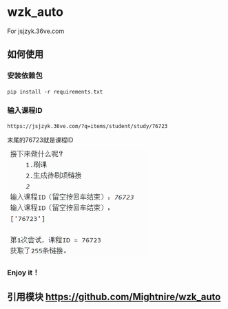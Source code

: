 # wzk_auto
For jsjzyk.36ve.com
## 如何使用
### 安装依赖包
`pip install -r requirements.txt`
### 输入课程ID
`https://jsjzyk.36ve.com/?q=items/student/study/76723`

末尾的76723就是课程ID

![img.png](others/img.png)
### Enjoy it！

## 引用模块 https://github.com/Mightnire/wzk_auto
